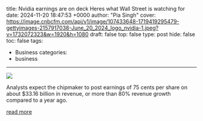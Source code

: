 title: Nvidia earnings are on deck Heres what Wall Street is watching for
date: 2024-11-20 18:47:53 +0000
author: "Pia Singh"
cover: https://image.cnbcfm.com/api/v1/image/107433648-1719419295479-gettyimages-2157917038-June_20_2024_logo_nvidia-1.jpeg?v=1732072323&w=1920&h=1080
draft: false
top: false
type: post
hide: false
toc: false
tags:
  - Business
categories:
  - business
---

![](https://image.cnbcfm.com/api/v1/image/107433648-1719419295479-gettyimages-2157917038-June_20_2024_logo_nvidia-1.jpeg?v=1732072323&w=1920&h=1080)

Analysts expect the chipmaker to post earnings of 75 cents per share on about $33.16 billion in revenue, or more than 80% revenue growth compared to a year ago.

[read more](https://www.cnbc.com/2024/11/20/nvidia-earnings-are-on-deck-heres-what-wall-street-is-watching-for.html)

